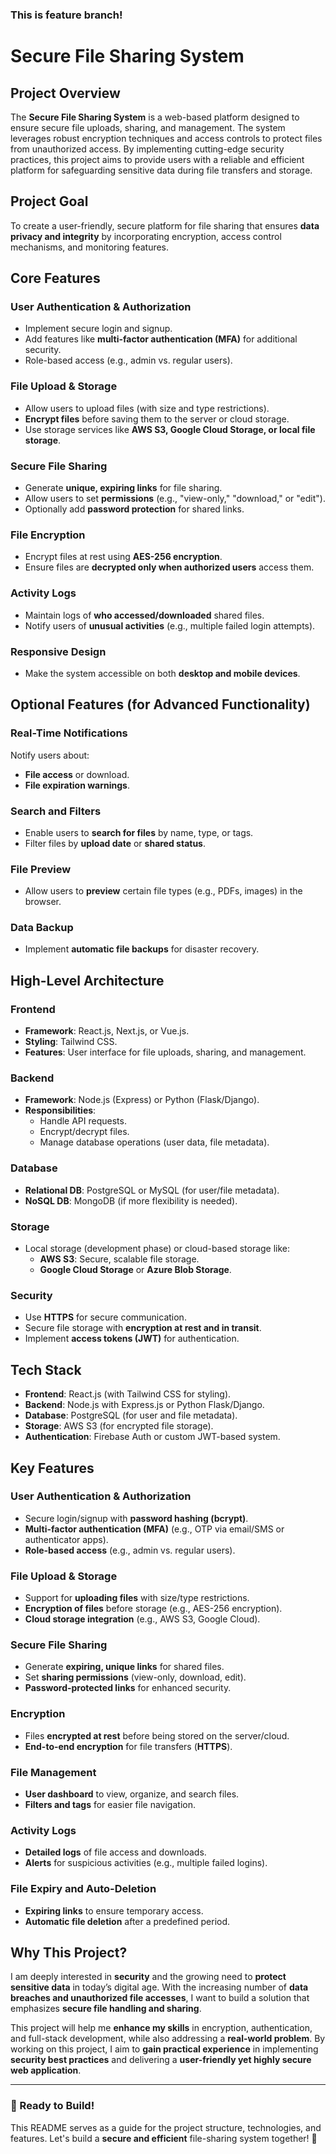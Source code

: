 ### This is feature branch! #


# Secure File Sharing System

## Project Overview

The **Secure File Sharing System** is a web-based platform designed to ensure secure file uploads, sharing, and management. The system leverages robust encryption techniques and access controls to protect files from unauthorized access. By implementing cutting-edge security practices, this project aims to provide users with a reliable and efficient platform for safeguarding sensitive data during file transfers and storage.

## Project Goal

To create a user-friendly, secure platform for file sharing that ensures **data privacy and integrity** by incorporating encryption, access control mechanisms, and monitoring features.

## Core Features

### User Authentication & Authorization
- Implement secure login and signup.
- Add features like **multi-factor authentication (MFA)** for additional security.
- Role-based access (e.g., admin vs. regular users).

### File Upload & Storage
- Allow users to upload files (with size and type restrictions).
- **Encrypt files** before saving them to the server or cloud storage.
- Use storage services like **AWS S3, Google Cloud Storage, or local file storage**.

### Secure File Sharing
- Generate **unique, expiring links** for file sharing.
- Allow users to set **permissions** (e.g., "view-only," "download," or "edit").
- Optionally add **password protection** for shared links.

### File Encryption
- Encrypt files at rest using **AES-256 encryption**.
- Ensure files are **decrypted only when authorized users** access them.

### Activity Logs
- Maintain logs of **who accessed/downloaded** shared files.
- Notify users of **unusual activities** (e.g., multiple failed login attempts).

### Responsive Design
- Make the system accessible on both **desktop and mobile devices**.

## Optional Features (for Advanced Functionality)

### Real-Time Notifications
Notify users about:
- **File access** or download.
- **File expiration warnings**.

### Search and Filters
- Enable users to **search for files** by name, type, or tags.
- Filter files by **upload date** or **shared status**.

### File Preview
- Allow users to **preview** certain file types (e.g., PDFs, images) in the browser.

### Data Backup
- Implement **automatic file backups** for disaster recovery.

## High-Level Architecture

### Frontend
- **Framework**: React.js, Next.js, or Vue.js.
- **Styling**: Tailwind CSS.
- **Features**: User interface for file uploads, sharing, and management.

### Backend
- **Framework**: Node.js (Express) or Python (Flask/Django).
- **Responsibilities**:
  - Handle API requests.
  - Encrypt/decrypt files.
  - Manage database operations (user data, file metadata).

### Database
- **Relational DB**: PostgreSQL or MySQL (for user/file metadata).
- **NoSQL DB**: MongoDB (if more flexibility is needed).

### Storage
- Local storage (development phase) or cloud-based storage like:
  - **AWS S3**: Secure, scalable file storage.
  - **Google Cloud Storage** or **Azure Blob Storage**.

### Security
- Use **HTTPS** for secure communication.
- Secure file storage with **encryption at rest and in transit**.
- Implement **access tokens (JWT)** for authentication.

## Tech Stack

- **Frontend**: React.js (with Tailwind CSS for styling).
- **Backend**: Node.js with Express.js or Python Flask/Django.
- **Database**: PostgreSQL (for user and file metadata).
- **Storage**: AWS S3 (for encrypted file storage).
- **Authentication**: Firebase Auth or custom JWT-based system.

## Key Features

### User Authentication & Authorization
- Secure login/signup with **password hashing (bcrypt)**.
- **Multi-factor authentication (MFA)** (e.g., OTP via email/SMS or authenticator apps).
- **Role-based access** (e.g., admin vs. regular users).

### File Upload & Storage
- Support for **uploading files** with size/type restrictions.
- **Encryption of files** before storage (e.g., AES-256 encryption).
- **Cloud storage integration** (e.g., AWS S3, Google Cloud).

### Secure File Sharing
- Generate **expiring, unique links** for shared files.
- Set **sharing permissions** (view-only, download, edit).
- **Password-protected links** for enhanced security.

### Encryption
- Files **encrypted at rest** before being stored on the server/cloud.
- **End-to-end encryption** for file transfers (**HTTPS**).

### File Management
- **User dashboard** to view, organize, and search files.
- **Filters and tags** for easier file navigation.

### Activity Logs
- **Detailed logs** of file access and downloads.
- **Alerts** for suspicious activities (e.g., multiple failed logins).

### File Expiry and Auto-Deletion
- **Expiring links** to ensure temporary access.
- **Automatic file deletion** after a predefined period.

## Why This Project?

I am deeply interested in **security** and the growing need to **protect sensitive data** in today’s digital age. With the increasing number of **data breaches and unauthorized file accesses**, I want to build a solution that emphasizes **secure file handling and sharing**.

This project will help me **enhance my skills** in encryption, authentication, and full-stack development, while also addressing a **real-world problem**. By working on this project, I aim to **gain practical experience** in implementing **security best practices** and delivering a **user-friendly yet highly secure web application**.

---

### 🚀 Ready to Build!
This README serves as a guide for the project structure, technologies, and features. Let's build a **secure and efficient** file-sharing system together! 🔐
